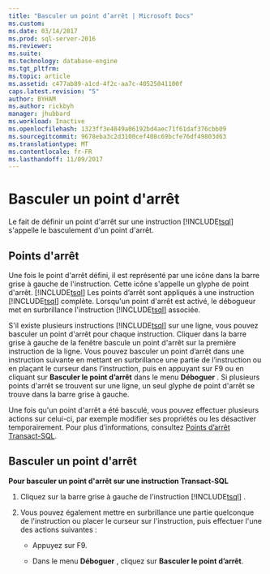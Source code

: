 ```yaml
---
title: "Basculer un point d’arrêt | Microsoft Docs"
ms.custom: 
ms.date: 03/14/2017
ms.prod: sql-server-2016
ms.reviewer: 
ms.suite: 
ms.technology: database-engine
ms.tgt_pltfrm: 
ms.topic: article
ms.assetid: c477ab89-a1cd-4f2c-aa7c-40525041100f
caps.latest.revision: "5"
author: BYHAM
ms.author: rickbyh
manager: jhubbard
ms.workload: Inactive
ms.openlocfilehash: 1323ff3e4849a06192bd4aec71f61daf376cbb09
ms.sourcegitcommit: 9678eba3c2d3100cef408c69bcfe76df49803d63
ms.translationtype: MT
ms.contentlocale: fr-FR
ms.lasthandoff: 11/09/2017
---
```

# <a name="toggle-a-breakpoint"></a>Basculer un point d'arrêt
  Le fait de définir un point d'arrêt sur une instruction [!INCLUDE[tsql](../../includes/tsql-md.md)] s'appelle le basculement d'un point d'arrêt.  
  
## <a name="breakpoints"></a>Points d'arrêt  
 Une fois le point d'arrêt défini, il est représenté par une icône dans la barre grise à gauche de l'instruction. Cette icône s'appelle un glyphe de point d'arrêt. [!INCLUDE[tsql](../../includes/tsql-md.md)] Les points d’arrêt sont appliqués à une instruction [!INCLUDE[tsql](../../includes/tsql-md.md)] complète. Lorsqu'un point d'arrêt est activé, le débogueur met en surbrillance l'instruction [!INCLUDE[tsql](../../includes/tsql-md.md)] associée.  
  
 S'il existe plusieurs instructions [!INCLUDE[tsql](../../includes/tsql-md.md)] sur une ligne, vous pouvez basculer un point d'arrêt pour chaque instruction. Cliquer dans la barre grise à gauche de la fenêtre bascule un point d'arrêt sur la première instruction de la ligne. Vous pouvez basculer un point d’arrêt dans une instruction suivante en mettant en surbrillance une partie de l’instruction ou en plaçant le curseur dans l’instruction, puis en appuyant sur F9 ou en cliquant sur **Basculer le point d’arrêt** dans le menu **Déboguer** . Si plusieurs points d'arrêt se trouvent sur une ligne, un seul glyphe de point d'arrêt se trouve dans la barre grise à gauche.  
  
 Une fois qu'un point d'arrêt a été basculé, vous pouvez effectuer plusieurs actions sur celui-ci, par exemple modifier ses propriétés ou les désactiver temporairement. Pour plus d’informations, consultez [Points d’arrêt Transact-SQL](../../relational-databases/scripting/transact-sql-breakpoints.md).  
  
## <a name="toggle-a-breakpoint"></a>Basculer un point d'arrêt  
 **Pour basculer un point d'arrêt sur une instruction Transact-SQL**  
  
1.  Cliquez sur la barre grise à gauche de l'instruction [!INCLUDE[tsql](../../includes/tsql-md.md)] .  
  
2.  Vous pouvez également mettre en surbrillance une partie quelconque de l'instruction ou placer le curseur sur l'instruction, puis effectuer l'une des actions suivantes :  
  
    -   Appuyez sur F9.  
  
    -   Dans le menu **Déboguer** , cliquez sur **Basculer le point d’arrêt**.  
  
  
